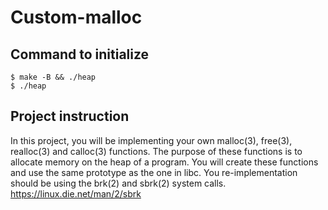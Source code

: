 # Custom-malloc
## Command to initialize 

```console
$ make -B && ./heap
$ ./heap
```
## Project instruction
In this project, you will be implementing your own malloc(3), free(3), realloc(3) and calloc(3)  functions. The purpose of these functions is to allocate memory on the heap of a program. You will create these functions and use the same prototype as the one in libc. You re-implementation should be using the brk(2) and sbrk(2) system calls. https://linux.die.net/man/2/sbrk 
